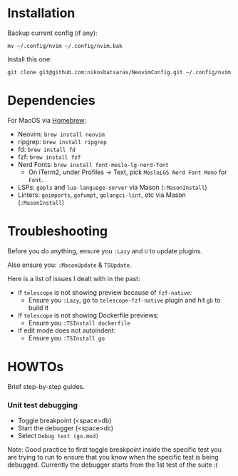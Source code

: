 # Installation
Backup current config (if any):
```
mv ~/.config/nvim ~/.config/nvim.bak
```
Install this one:
```
git clone git@github.com:nikosbatsaras/NeovimConfig.git ~/.config/nvim
```

# Dependencies
For MacOS via [Homebrew](https://brew.sh/):
- Neovim: `brew install neovim`
- ripgrep: `brew install ripgrep`
- fd: `brew install fd`
- fzf: `brew install fzf`
- Nerd Fonts: `brew install font-meslo-lg-nerd-font`
    - On iTerm2, under Profiles -> Text, pick `MesloLGS Nerd Font Mono` for `Font`.
- LSPs: `gopls` and `lua-language-server` via Mason (`:MasonInstall`)
- Linters: `goimports`, `gofumpt`, `golangci-lint`, etc via Mason (`:MasonInstall`)

# Troubleshooting
Before you do anything, ensure you `:Lazy` and `U` to update plugins.

Also ensure you: `:MasonUpdate` & `TSUpdate`.

Here is a list of issues I dealt with in the past:
- If `telescope` is not showing preview because of `fzf-native`:
    - Ensure you `:Lazy`, go to `telescope-fzf-native` plugin and hit `gb` to build it
- If `telescope` is not showing Dockerfile previews:
    - Ensure you `:TSInstall dockerfile`
- If edit mode does not autoindent:
    - Ensure you `:TSInstall go`

# HOWTOs
Brief step-by-step guides.

### Unit test debugging
  
- Toggle breakpoint (\<space>db)
- Start the debugger (\<space>dc)
- Select `Debug test (go.mod)`

Note: Good practice to first toggle breakpoint inside the specific test you are
trying to run to ensure that you know when the specific test is being debugged.
Currently the debugger starts from the 1st test of the suite :(
